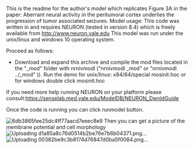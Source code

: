 This is the readme for the author's model which replicates Figure 3A in the paper: Aberrant neural activity in the peritumoral cortex underlies the progression of tumor associated seizures. 
Model usage:
This code was written in and requires NEURON (tested in version 8.4) which is freely available from http://www.neuron.yale.edu This model was run under the unix/linux and windows 10 operating system.

Proceed as follows:
- Download and expand this archive and compile the mod files located in the "_mod" folder with nrnivmodl ("nrnivmodl _mod" or "nrnivmodl ../_mod" )). Run the demo for unix/linux: x84/64/special mosinit.hoc
or for windows double click mosinit.hoc

If you need more help running NEURON on your platform please consult:https://senselab.med.yale.edu/ModelDB/NEURON_DwnldGuide

Once the code is running you can click  runmodel button.

![6db3865fee25dc4ff77aacd7eeec8e9](https://github.com/user-attachments/assets/7f612154-4395-4bd7-b903-a9c6276e067a)
Then you can get a picture of the membrane potential and cell morphology
![Uploading d1a85a8c76d0514b2be76e7b6b04371.png…]()
![Uploading 00382be9c3b8174d76847d0ba5f0084.png…]()
